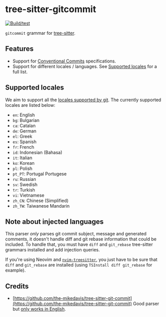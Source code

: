 # tree-sitter-gitcommit

[![Build/test](https://github.com/gbprod/tree-sitter-gitcommit/actions/workflows/ci.yml/badge.svg)](https://github.com/gbprod/tree-sitter-gitcommit/actions/workflows/ci.yml)

`gitcommit` grammar for [tree-sitter](https://github.com/tree-sitter/tree-sitter).

## Features

- Support for [Conventional Commits](https://www.conventionalcommits.org) specifications.
- Support for different locales / languages. See [Supported locales](#supported-locales) for a full list.

## Supported locales

We aim to support all the [locales supported by git](https://github.com/git/git/tree/master/po).
The currently supported locales are listed below:

- `en`: English
- `bg`: Bulgarian
- `ca`: Catalan
- `de`: German
- `el`: Greek
- `es`: Spanish
- `fr`: French
- `id`: Indonesian (Bahasa)
- `it`: Italian
- `ko`: Korean
- `pl`: Polish
- `pt_PT`: Portugal Portugese
- `ru`: Russian
- `sv`: Swedish
- `tr`: Turkish
- `vi`: Vietnamese
- `zh_CN`: Chinese (Simplified)
- `zh_TW`: Taiwanese Mandarin

## Note about injected languages

This parser _only_ parses git commit subject, message and generated comments, it doesn't handle diff and git rebase information that could be included.
To handle that, you must have `diff` and `git_rebase` tree-sitter grammars installed and add injection queries.

If you're using Neovim and [`nvim-treesitter`](https://github.com/nvim-treesitter/nvim-treesitter), you just have to be sure that `diff` and `git_rebase` are installed (using `TSInstall diff git_rebase` for example).

## Credits

- [https://github.com/the-mikedavis/tree-sitter-git-commit](https://github.com/the-mikedavis/tree-sitter-git-commit) Good parser but [only works in English](https://github.com/the-mikedavis/tree-sitter-git-commit/issues/4).
